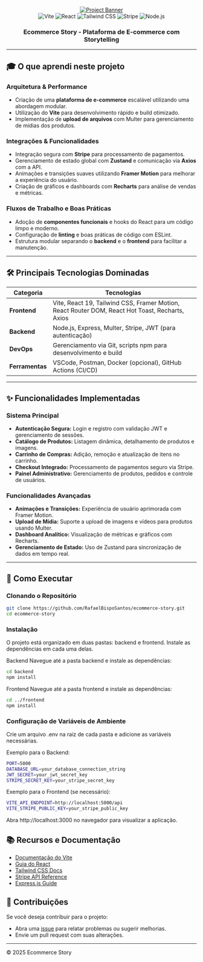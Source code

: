 <div align="center">
  <br />
  <a href=https://res.cloudinary.com/dmhyzqdp9/image/upload/v1742073923/screenshot-for-readme_ojudqh.png" target="_blank">
    <img src="https://res.cloudinary.com/dmhyzqdp9/image/upload/v1742073923/screenshot-for-readme_ojudqh.png" alt="Project Banner" />
  </a>
  <br />

  <div>
    <img src="https://img.shields.io/badge/-Vite-black?style=for-the-badge&logo=vite&logoColor=FFD62E&color=646CFF" alt="Vite" />
    <img src="https://img.shields.io/badge/-React-black?style=for-the-badge&logo=react&logoColor=61DAFB&color=20232A" alt="React" />
    <img src="https://img.shields.io/badge/-Tailwind_CSS-black?style=for-the-badge&logo=tailwindcss&logoColor=white&color=06B6D4" alt="Tailwind CSS" />
    <img src="https://img.shields.io/badge/-Stripe-black?style=for-the-badge&logo=stripe&logoColor=635BFF&color=635BFF" alt="Stripe" />
    <img src="https://img.shields.io/badge/-Node.js-black?style=for-the-badge&logo=node.js&logoColor=white&color=339933" alt="Node.js" />
  </div>

  <h3 align="center">Ecommerce Story - Plataforma de E-commerce com Storytelling</h3>
</div>

---

## 🎓 O que aprendi neste projeto

### Arquitetura & Performance
- Criação de uma **plataforma de e-commerce** escalável utilizando uma abordagem modular.
- Utilização do **Vite** para desenvolvimento rápido e build otimizado.
- Implementação de **upload de arquivos** com Multer para gerenciamento de mídias dos produtos.

### Integrações & Funcionalidades
- Integração segura com **Stripe** para processamento de pagamentos.
- Gerenciamento de estado global com **Zustand** e comunicação via **Axios** com a API.
- Animações e transições suaves utilizando **Framer Motion** para melhorar a experiência do usuário.
- Criação de gráficos e dashboards com **Recharts** para análise de vendas e métricas.

### Fluxos de Trabalho e Boas Práticas
- Adoção de **componentes funcionais** e hooks do React para um código limpo e moderno.
- Configuração de **linting** e boas práticas de código com ESLint.
- Estrutura modular separando o **backend** e o **frontend** para facilitar a manutenção.

---

## 🛠️ Principais Tecnologias Dominadas

| Categoria      | Tecnologias                                                                                   |
|----------------|-----------------------------------------------------------------------------------------------|
| **Frontend**   | Vite, React 19, Tailwind CSS, Framer Motion, React Router DOM, React Hot Toast, Recharts, Axios |
| **Backend**    | Node.js, Express, Multer, Stripe, JWT (para autenticação)                                     |
| **DevOps**     | Gerenciamento via Git, scripts npm para desenvolvimento e build                               |
| **Ferramentas**| VSCode, Postman, Docker (opcional), GitHub Actions (CI/CD)                                      |

---

## ✨ Funcionalidades Implementadas

### Sistema Principal
- **Autenticação Segura:** Login e registro com validação JWT e gerenciamento de sessões.
- **Catálogo de Produtos:** Listagem dinâmica, detalhamento de produtos e imagens.
- **Carrinho de Compras:** Adição, remoção e atualização de itens no carrinho.
- **Checkout Integrado:** Processamento de pagamentos seguro via Stripe.
- **Painel Administrativo:** Gerenciamento de produtos, pedidos e controle de usuários.

### Funcionalidades Avançadas
- **Animações e Transições:** Experiência de usuário aprimorada com Framer Motion.
- **Upload de Mídia:** Suporte a upload de imagens e vídeos para produtos usando Multer.
- **Dashboard Analítico:** Visualização de métricas e gráficos com Recharts.
- **Gerenciamento de Estado:** Uso de Zustand para sincronização de dados em tempo real.

---

## 🚀 Como Executar

### Clonando o Repositório

```bash
git clone https://github.com/RafaelBispoSantos/ecommerce-story.git
cd ecommerce-story
```
### Instalação
O projeto está organizado em duas pastas: backend e frontend. Instale as dependências em cada uma delas.

Backend
Navegue até a pasta backend e instale as dependências:

```bash
cd backend
npm install
```
Frontend
Navegue até a pasta frontend e instale as dependências:
```bash
cd ../frontend
npm install
```

### Configuração de Variáveis de Ambiente
Crie um arquivo .env na raiz de cada pasta e adicione as variáveis necessárias.

Exemplo para o Backend:
```bash
PORT=5000
DATABASE_URL=your_database_connection_string
JWT_SECRET=your_jwt_secret_key
STRIPE_SECRET_KEY=your_stripe_secret_key
```
Exemplo para o Frontend (se necessário):
```bash
VITE_API_ENDPOINT=http://localhost:5000/api
VITE_STRIPE_PUBLIC_KEY=your_stripe_public_key
```
Abra http://localhost:3000 no navegador para visualizar a aplicação.

## 📚 Recursos e Documentação

- [Documentação do Vite](https://vitejs.dev/)
- [Guia do React](https://reactjs.org/)
- [Tailwind CSS Docs](https://tailwindcss.com/docs)
- [Stripe API Reference](https://stripe.com/docs/api)
- [Express.js Guide](https://expressjs.com/)

## 📢 Contribuições

Se você deseja contribuir para o projeto:

- Abra uma [issue](https://github.com/RafaelBispoSantos/ecommerce-story/issues) para relatar problemas ou sugerir melhorias.
- Envie um pull request com suas alterações.

---

© 2025 Ecommerce Story


